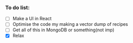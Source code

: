 ### To do list:

- [ ]  Make a UI in React 
- [ ] Optimise the code my making a vector dump of recipes
- [ ] Get all of this in MongoDB or something(not imp)
- [x] Relax